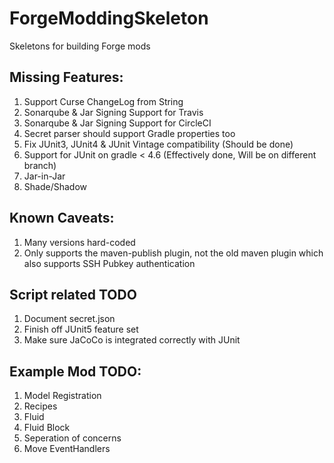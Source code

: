 # ForgeModdingSkeleton
Skeletons for building Forge mods

## Missing Features:
1) Support Curse ChangeLog from String
2) Sonarqube & Jar Signing Support for Travis
3) Sonarqube & Jar Signing Support for CircleCI
4) Secret parser should support Gradle properties too
5) Fix JUnit3, JUnit4 & JUnit Vintage compatibility (Should be done)
6) Support for JUnit on gradle < 4.6 (Effectively done, Will be on different branch)
7) Jar-in-Jar
8) Shade/Shadow

## Known Caveats:
1) Many versions hard-coded
2) Only supports the maven-publish plugin, not the old maven plugin which also supports SSH Pubkey authentication

## Script related TODO
1) Document secret.json
2) Finish off JUnit5 feature set
3) Make sure JaCoCo is integrated correctly with JUnit

## Example Mod TODO:
1) Model Registration
2) Recipes
3) Fluid
4) Fluid Block
5) Seperation of concerns
6) Move EventHandlers
